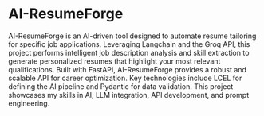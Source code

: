 # AI-ResumeForge

AI-ResumeForge is an AI-driven tool designed to automate resume tailoring for specific job applications. Leveraging Langchain and the Groq API, this project performs intelligent job description analysis and skill extraction to generate personalized resumes that highlight your most relevant qualifications. Built with FastAPI, AI-ResumeForge provides a robust and scalable API for career optimization. Key technologies include LCEL for defining the AI pipeline and Pydantic for data validation. This project showcases my skills in AI, LLM integration, API development, and prompt engineering.

